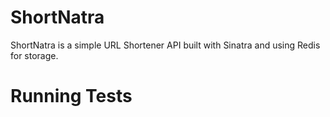 # ShortNatra
ShortNatra is a simple URL Shortener API built with Sinatra and using Redis for storage.

# Running Tests

```
